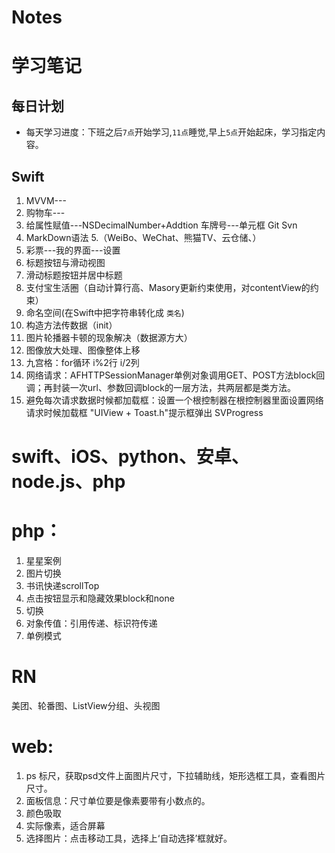 # Notes
# 学习笔记
## 每日计划
* 每天学习进度：下班之后`7点`开始学习,`11点`睡觉,早上`5点`开始起床，学习指定内容。

## Swift
1. MVVM---
2. 购物车---
3. 给属性赋值---NSDecimalNumber+Addtion
   车牌号---单元框
   Git
   Svn
4. MarkDown语法
5.（WeiBo、WeChat、熊猫TV、云仓储、）
6. 彩票---我的界面---设置
7. 标题按钮与滑动视图
8. 滑动标题按钮并居中标题
9. 支付宝生活圈（自动计算行高、Masory更新约束使用，对contentView的约束）
10. 命名空间(在Swift中把字符串转化成 `类名`)
11. 构造方法传数据（init）
12. 图片轮播器卡顿的现象解决（数据源方大）
13. 图像放大处理、图像整体上移
14. 九宫格：for循环 i%2行 i/2列
15. 网络请求：AFHTTPSessionManager单例对象调用GET、POST方法block回调；再封装一次url、参数回调block的一层方法，共两层都是类方法。
16. 避免每次请求数据时候都加载框：设置一个根控制器在根控制器里面设置网络请求时候加载框
    "UIView + Toast.h"提示框弹出 SVProgress

# swift、iOS、python、安卓、node.js、php



# php：
1. 星星案例
2. 图片切换
3. 书讯快递scrollTop
4. 点击按钮显示和隐藏效果block和none
5. 切换
6. 对象传值：引用传递、标识符传递
7. 单例模式


# RN
  美团、轮番图、ListView分组、头视图
  





# web:
1. ps 标尺，获取psd文件上面图片尺寸，下拉辅助线，矩形选框工具，查看图片尺寸。
2. 面板信息：尺寸单位要是像素要带有小数点的。
3. 颜色吸取
4. 实际像素，适合屏幕
5. 选择图片：点击移动工具，选择上‘自动选择’框就好。
